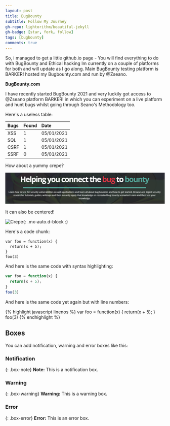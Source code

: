 ```yaml
---
layout: post
title: BugBounty
subtitle: Follow My Journey
gh-repo: lightorithm/beautiful-jekyll
gh-badge: [star, fork, follow]
tags: [bugbounty]
comments: true
---
```


So, i managed to get a little github.io page - You will find everything to do with BugBounty and Ethical hacking Im currently on a couple of platforms for both and will update as I go along. Main BugBounty testing platform is BARKER! hosted my Bugbounty.com and run by @Zseano. 

**BugBounty.com**

I have recently started BugBounty 2021 and very luckily got access to @Zseano platform BARKER! in which you can experiment on a live platform and hunt bugs whilst going through Seano's Methodology too. 

Here's a useless table:

| Bugs | Found | Date |
| :------ |:--- | :--- |
| XSS | 1 | 05/01/2021 |
| SQL | 1 | 05/01/2021 |
| CSRF | 1 | 05/01/2021 |
| SSRF | 0 | 05/01/2021 |


How about a yummy crepe?

![Crepe](https://github.com/LightOrithm/lightorithm.github.io/blob/master/assets/img/2021-01-06%2012_38_23-Learn%20about%20web%20application%20vulnerabilities%20and%20how%20to%20find%20them%20on%20bug%20bounty%20p.png)

It can also be centered!

![Crepe](https://s3-media3.fl.yelpcdn.com/bphoto/cQ1Yoa75m2yUFFbY2xwuqw/348s.jpg){: .mx-auto.d-block :}

Here's a code chunk:

~~~
var foo = function(x) {
  return(x + 5);
}
foo(3)
~~~

And here is the same code with syntax highlighting:

```javascript
var foo = function(x) {
  return(x + 5);
}
foo(3)
```

And here is the same code yet again but with line numbers:

{% highlight javascript linenos %}
var foo = function(x) {
  return(x + 5);
}
foo(3)
{% endhighlight %}

## Boxes
You can add notification, warning and error boxes like this:

### Notification

{: .box-note}
**Note:** This is a notification box.

### Warning

{: .box-warning}
**Warning:** This is a warning box.

### Error

{: .box-error}
**Error:** This is an error box.
